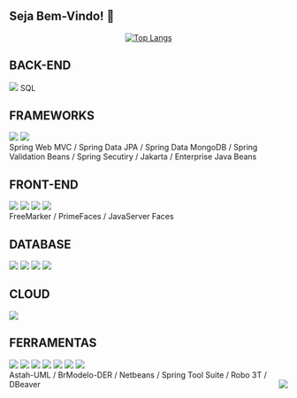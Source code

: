 ## Seja Bem-Vindo! 👋
<div align="center">
 
[![Top Langs](https://github-readme-stats.vercel.app/api/top-langs/?username=juniorsmartins&langs_count=10)](https://github.com/juniorsmartins/github-readme-stats)

</div>

<div>
 
 ## BACK-END
 <img src="https://img.shields.io/badge/Java-ED8B00?style=for-the-badge&logo=java&logoColor=white"/>
 SQL
 
 ## FRAMEWORKS
 <img src="https://img.shields.io/badge/Spring-6DB33F?style=for-the-badge&logo=spring&logoColor=white"/>
 <img src="https://img.shields.io/badge/Spring_Boot-F2F4F9?style=for-the-badge&logo=spring-boot"/>
 </br>Spring Web MVC / Spring Data JPA / Spring Data MongoDB / Spring Validation Beans / Spring Secutiry / Jakarta / Enterprise Java Beans
 
 ## FRONT-END
 <img src="https://img.shields.io/badge/Thymeleaf-005F0F.svg?style=for-the-badge&logo=Thymeleaf&logoColor=white"/>
 <img src="https://img.shields.io/badge/Bootstrap-563D7C?style=for-the-badge&logo=bootstrap&logoColor=white"/>
 <img src="https://img.shields.io/badge/HTML5-E34F26?style=for-the-badge&logo=html5&logoColor=white"/>
 <img src="https://img.shields.io/badge/CSS3-1572B6?style=for-the-badge&logo=css3&logoColor=white"/>
 </br> FreeMarker / PrimeFaces / JavaServer Faces
 
 ## DATABASE
 <img src="https://img.shields.io/badge/PostgreSQL-316192?style=for-the-badge&logo=postgresql&logoColor=white"/>
 <img src="https://img.shields.io/badge/MariaDB-003545?style=for-the-badge&logo=mariadb&logoColor=white"/>
 <img src="https://img.shields.io/badge/MongoDB-4EA94B?style=for-the-badge&logo=mongodb&logoColor=white"/>
 <img src="https://img.shields.io/badge/MySQL-005C84?style=for-the-badge&logo=mysql&logoColor=white"/>

 ## CLOUD
 <img src="https://img.shields.io/badge/Heroku-430098?style=for-the-badge&logo=heroku&logoColor=white"/>
 
 ## FERRAMENTAS
 <img src="https://img.shields.io/badge/Postman-FF6C37?style=for-the-badge&logo=Postman&logoColor=white"/>
 <img src="https://img.shields.io/badge/Markdown-000000?style=for-the-badge&logo=markdown&logoColor=white"/>
 <img src="https://img.shields.io/badge/Discord-7289DA?style=for-the-badge&logo=discord&logoColor=white"/>
 <img src="https://img.shields.io/badge/Evernote-00A82D.svg?style=for-the-badge&logo=Evernote&logoColor=white"/>
 <img src="https://img.shields.io/badge/IntelliJ IDEA-000000.svg?style=for-the-badge&logo=IntelliJ-IDEA&logoColor=white"/>
 <img src="https://img.shields.io/badge/Eclipse IDE-2C2255.svg?style=for-the-badge&logo=Eclipse-IDE&logoColor=white"/>
 <img src="https://img.shields.io/badge/Trello-0052CC.svg?style=for-the-badge&logo=Trello&logoColor=white"/>
 </br> Astah-UML / BrModelo-DER / Netbeans / Spring Tool Suite / Robo 3T / DBeaver
 
 <img align="right" src="https://estruyf-github.azurewebsites.net/api/VisitorHit?user=juniorsmartins&repo=juniorsmartins&countColorcountColor&countColor=0e75b6"/>
</div>

